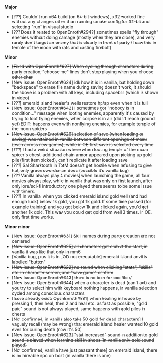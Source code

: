**Major**

- [???] Couldn't run x64 build (on 64-bit windows), x32 worked fine without any changes other than running cmake config for 32-bit and selecting "run" in visual studio
- [??? Does it related to OpenEnroth#294?] sometimes spells "fly through" enemies without doing damage (mostly when they are close), and very rarely don't target an enemy that is clearly in front of party (I saw this in temple of the moon with rats and casting firebolt)
 
**Minor**

- ~~[Fixed with OpenEnroth#627] When cycling through characters during party creation, "choose me" lines don't stop playing when you choose other char~~
- [New issue: OpenEnroth#624] idk how it is in vanilla, but holding down "backspace" to erase file name during saving doesn't work, it should the above is a problem with all keys, including spacebar (which is shown in video)
- [???] emerald island healer's wells restore hp/sp even when it is full
- [New issue: OpenEnroth#642] I sometimes got "nobody is in condition..." message when looting enemies, apparently it's caused by trying to loot flying enemies, when corpse is in air (didn't reach ground yet) EDIT: happens even with nonflying enemies, for example temple of the moon spiders
- ~~[New issue: OpenEnroth#626] selection of save (when loading or saving) was retained in vanilla between different openings of menu (even across new games), while in OE first save is selected every time~~
- [???] I had a weird situation where when looting temple of the moon spider's chest, additional chain armor appeared upon picking up gold pile (first item picked), can't replicate it after loading save
- [???] Sal Sharktooth in TotM doesn't get hostile when refusing to give hat, only green swordsman does (possible it's vanilla bug)
- [??? Vanilla always play 4 movies] when launching the game, all four movies always play, while in vanilla that was only on first launch, after only lore/sci-fi introductory one played there seems to be some issue with timers.
- [???] In vanilla, when you clicked emerald island gold well (and had enough luck) below 1k gold, you got 1k gold. If some time passed (for example training) and you got below 1k and clicked again, you'd get another 1k gold. This way you could get gold from well 3 times. In OE, only first time works.
 
**Minor minor**

- [New issue: OpenEnroth#631] Skill names during party creation are not centered
- ~~[New issue: OpenEnroth#625] all characters get club at the start, in vanilla it was like that only in mm6~~
- [Vanilla bug, plus it is in LOD not executable] emerald island anvil is labelled "button"
- ~~[New issue: OpenEnroth#622] no sound when clicking "stats", "skills" etc. in character screen, and "save game" confirm~~
- [New issue: OpenEnroth#643] there is no icon for exe file :/
- [New issue: OpenEnroth#644] when a character is dead (can't act) and you try to select him with keyboard nothing happens, in vanilla selection cycled among conscious characters
- [Issue already exist: OpenEnroth#581] when healing in house by pressing 1, then heal, then 2 and heal etc. as fast as possible, "gold paid" sound is not always played, same happens with gold piles in chests
- [Not confirmed, in vanilla also take 50 gold for dead characters] I vaguely recall (may be wrong) that emerald island healer wanted 10 gold even for curing death (now it's 50)
- ~~[New issue: OpenEnroth#623] "stat increased" sound in addition to gold sound is played when learning skill in shops (in vanilla only gold sound played)~~
- [Not confirmed, vanilla have just peasant there] on emerald island, there is no hireable npc on boat (in vanilla there is one)
